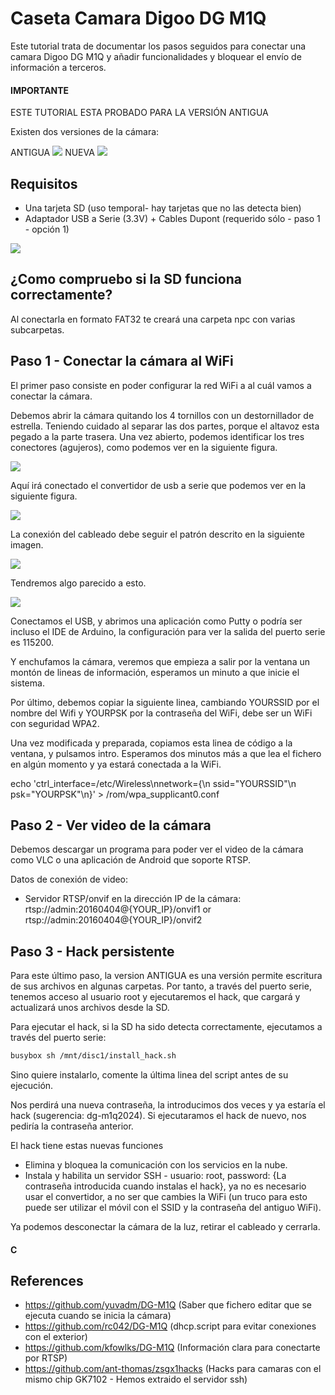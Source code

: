 # Caseta Camara Digoo DG M1Q

Este tutorial trata de documentar los pasos seguidos para conectar una camara Digoo DG M1Q y añadir funcionalidades y bloquear el envío de información a terceros.

#### IMPORTANTE

ESTE TUTORIAL ESTA PROBADO PARA LA VERSIÓN ANTIGUA

Existen dos versiones de la cámara:

ANTIGUA
![](img_old_cam.jpg)
NUEVA
![](img_new_cam.jpg)


## Requisitos
- Una tarjeta SD (uso temporal- hay tarjetas que no las detecta bien)
- Adaptador USB a Serie (3.3V) + Cables Dupont (requerido sólo - paso 1 - opción 1)

![](img_USB_serial_converter.jpg)

## ¿Como compruebo si la SD funciona correctamente?

Al conectarla en formato FAT32 te creará una carpeta npc con varias subcarpetas.

## Paso 1 - Conectar la cámara al WiFi

El primer paso consiste en poder configurar la red WiFi a al cuál vamos a conectar la cámara. 

Debemos abrir la cámara quitando los 4 tornillos con un destornillador de estrella. Teniendo cuidado al separar las dos partes, porque el altavoz esta pegado a la parte trasera. Una vez abierto, podemos identificar los tres conectores (agujeros), como podemos ver en la siguiente figura.

![](img_camera_board_pinout_serial.png)

Aquí irá conectado el convertidor de usb a serie que podemos ver en la siguiente figura.

![](img_USB_serial_converter.jpg)

La conexión del cableado debe seguir el patrón descrito en la siguiente imagen. 

![](img_serial_rxtx.png)

Tendremos algo parecido a esto.

![](img_camara_board_to_serie.jpg)


Conectamos el USB, y abrimos una aplicación como Putty o podría ser incluso el IDE de Arduino, la configuración para ver la salida del puerto serie es 115200.

Y enchufamos la cámara, veremos que empieza a salir por la ventana un montón de lineas de información, esperamos un minuto a que inicie el sistema.

Por último, debemos copiar la siguiente linea, cambiando YOURSSID por el nombre del Wifi y YOURPSK por la contraseña del WiFi, debe ser un WiFi con seguridad WPA2.

Una vez modificada y preparada, copiamos esta linea de código a la ventana, y pulsamos intro. Esperamos dos minutos más a que lea el fichero en algún momento y ya estará conectada a la WiFi.

echo 'ctrl_interface=/etc/Wireless\nnetwork={\n    ssid="YOURSSID"\n    psk="YOURPSK"\n}' > /rom/wpa_supplicant0.conf

## Paso 2 - Ver video de la cámara

Debemos descargar un programa para poder ver el video de la cámara como VLC o una aplicación de Android que soporte RTSP.

Datos de conexión de video:
 - Servidor RTSP/onvif en la dirección IP de la cámara: rtsp://admin:20160404@{YOUR_IP}/onvif1 or rtsp://admin:20160404@{YOUR_IP}/onvif2

## Paso 3 - Hack persistente

Para este último paso, la version ANTIGUA es una versión permite escritura de sus archivos en algunas carpetas. Por tanto, a través del puerto serie, tenemos acceso al usuario root y ejecutaremos el hack, que cargará y actualizará unos archivos desde la SD.

Para ejecutar el hack, si la SD ha sido detecta correctamente, ejecutamos a través del puerto serie:

```bash
busybox sh /mnt/disc1/install_hack.sh
```

Sino quiere instalarlo, comente la última linea del script antes de su ejecución.

Nos perdirá una nueva contraseña, la introducimos dos veces y ya estaría el hack (sugerencia: dg-m1q2024). Si ejecutaramos el hack de nuevo, nos pediría la contraseña anterior.

El hack tiene estas nuevas funciones
- Elimina y bloquea la comunicación con los servicios en la nube.
- Instala y habilita un servidor SSH - usuario: root, password: {La contraseña introducida cuando instalas el hack}, ya no es necesario usar el convertidor, a no ser que cambies la WiFi (un truco para esto puede ser utilizar el móvil con el SSID y la contraseña del antiguo WiFi).

Ya podemos desconectar la cámara de la luz, retirar el cableado y cerrarla.

#### C

## References
- https://github.com/yuvadm/DG-M1Q (Saber que fichero editar que se ejecuta cuando se inicia la cámara)
- https://github.com/rc042/DG-M1Q (dhcp.script para evitar conexiones con el exterior)
- https://github.com/kfowlks/DG-M1Q (Información clara para conectarte por RTSP)
- https://github.com/ant-thomas/zsgx1hacks (Hacks para camaras con el mismo chip GK7102 - Hemos extraido el servidor ssh)
